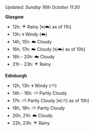 *Updated: Sunday 16th October 11:30*

**Glasgow**

* 12h: :umbrella: Rainy [:cyclone:(:cloud:) as of 11h]
* 13h: :cyclone: Windy (:cloud:)
* 14h, 15h: :cloud: Cloudy
* 16h, 17h: :cloud: Cloudy [:cyclone:(:cloud:) as of 10h]
* 18h - 20h: :cloud: Cloudy
* 21h - 23h: :umbrella: Rainy

**Edinburgh**

* 12h, 13h: :cyclone: Windy (:partly_sunny:)
* 14h - 16h: :partly_sunny: Partly Cloudy
* 17h: :partly_sunny: Partly Cloudy [:cyclone:(:partly_sunny:) as of 10h]
* 18h, 19h: :partly_sunny: Partly Cloudy
* 20h, 21h: :cloud: Cloudy
* 22h, 23h: :umbrella: Rainy
